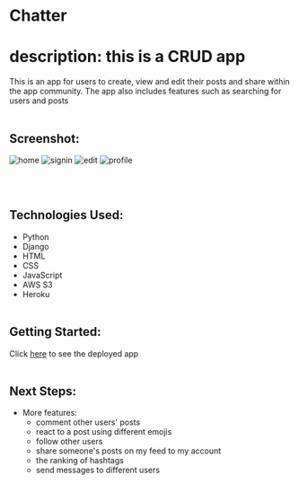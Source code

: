 # **Chatter**

# description: this is a CRUD app
This is an app for users to create, view and edit their posts and share within the app community. The app also includes features such as searching for users and posts
<br><br>

## Screenshot:
![home](https://user-images.githubusercontent.com/109245976/235306776-168c157f-aa66-4a6c-905e-41570831b8eb.png)
![signin](https://user-images.githubusercontent.com/109245976/235284164-27ed3971-097a-489a-aaf6-5f274be9adcb.PNG)
![edit](https://user-images.githubusercontent.com/109245976/235284712-11f05bef-a83e-42e1-a945-0c849d4515e9.png)
![profile](https://user-images.githubusercontent.com/109245976/235306824-93fa5ff6-b22f-4c3c-9095-fcd876608e08.png)

<br><br>

## Technologies Used:
* Python
* Django
* HTML
* CSS
* JavaScript
* AWS S3
* Heroku
<br><br>

## Getting Started: 
Click [here](https://chatter-k.herokuapp.com/) to see the deployed app
<br><br>

## Next Steps:
* More features: 
  * comment other users' posts
  * react to a post using different emojis
  * follow other users
  * share someone's posts on my feed to my account
  * the ranking of hashtags
  * send messages to different users

   
